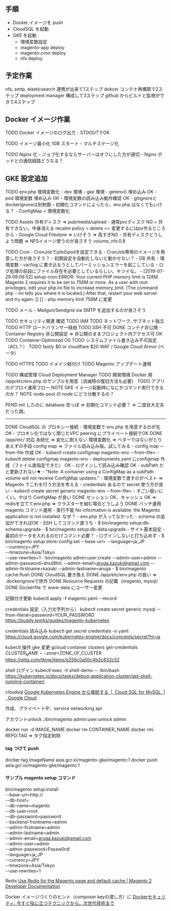 ## 手順
- Docker イメージを push
- CloudSQL を起動
- GKE を起動
    - 環境変数設定
    - magento-app deploy
    - magento-cron deploy
    - nfs deploy

## 予定作業
nfs, smtp, elasticsearch 連携が出来て1ステップ
dokcer コンテナ再構築で2ステップ
deployment manager 構成して3ステップ
github からビルドと監視ができて4ステップ

## Docker イメージ作業
TODO Docker イメージのログ出力
    - STDOUTでOK

TODO イメージ最小化 1GB スタート
    - マルチステージ化

TODO Nginx 化
    - ジョブ化するならサーバーはオフにした方が適切
    - Nginx ポッドとの通信経路どうなる？

## GKE 設定追加
TODO env.php 環境変数化
    - dev 環境
    - gke 環境
        - getenv() 埋め込み OK
        - pod 環境変数 埋め込み OK
        - 環境変数の読み込み動作確認 OK
            - gitignoreとdockerignoreは別制御
            - 初期化コマンドによったら、env.php はなくてもいける？
        - ConfigMap > 環境変数化

TODO Assets 共有ディスク => pub/media/upload
    - 通常pvcディスク NG = 共有できない。中身消える recalim policy = delete <= 変更するにはpv作るところから
    - Google Cloud Filestore => いけそう => 高すぎNG
    - 共有ディスクどうしよう問題 => NFSイメージ使うのが良さそう volume_nfs:0.8

TODO Cron
    - CronJobでjobのpodを設定できる
    - CronJob専用のイメージを用意した方が良さそう？
        - 初期設定を自動化しないと動かせない？
            - DB 共有
            - 環境変数
        - var/log に書き込もうとしてパーミッションエラーを起こしている
            - ログ処理の前段にファイル存在を必要としているらしい。キツイな。
        - [2019-07-29 09:06:52] setup-cron.ERROR: Your current PHP memory limit is 128M. Magento 2 requires it to be set to 756M or more. As a user with root privileges, edit your php.ini file to increase memory_limit. (The command php --ini tells you where it is located.) After that, restart your web server and try again. [] []
        - php memory limit 756M に変更

TODO メール
    - Mailgun/Sendgrid via SMTP を追加するのが良さそう

TODO セキュリティ関連 確認
    TODO IAM
    TODO ネットワーク, サブネット独立
    TODO HTTP ロードバランサー経由
    TODO SSH 不可
    DONE コンテナ非公開
        - Container Registry 非公開設定 => 非公開のままプロジェクト内アクセス可 OK
    TODO Container-Optimized OS
    TODO システムファイル書き込み不可設定（ACL？）
    TODO fastly $0 or cloudflare $20 WAF / Google Cloud Armor (ベータ)


TODO HTTPS
TODO ドメイン紐付け
TODO Magento アップデート運用

TODO 構成管理 Cloud Deployment Manager
TODO 開発環境 Docker 用 /app/etc/env.php のサンプルを用意（消滅時の復旧方法も必要）
TODO アプリのデプロイ運用フロー
NOTE GKE イメージ起動時になにかコマンド実行できるのか？
NOTE node-pool の node にどう分散するの？

PEND init したのに database 空っぽ => 初期化コマンド必要？ => 二度目大丈夫だった謎。

---

DONE CloudSQL の プロキシー接続
    - 環境変数で env.php を用意するのが先 OK
    - プロキシ化ではなく閉じたVPC peering にプライベート接続でOK
DONE /app/etc/ 対応
    永続化 => 変化に耐えない
    環境変数化 => ベターではないがとりあえずの手段
    config map => ファイル読み込み版。試してみる
        - config map --from-file 作成 OK
            - kubectl create configmap magento-env --from-file=
            - kubectl delete configmap magento-env
        - deployments.yaml にconfigmap 作成（ファイル直指定できた） OK
        - ログインして読み込み確認 OK
        - subPath だと更新されない★
            - "Note: A container using a ConfigMap as a subPath volume will not receive ConfigMap updates."
        - 環境変数で渡すのがベスト => Magento でこれを行う方法を考える
        - credentials あるので secret 使う方が良い
            - kubectl create secret generic magento-env --from-file=
            - すごい扱いにくい。やはり ConfigMap が良い
DONE セッション OK、キャッシュ OK => redisを立ててenv.php => クラスターを組む場合どうしよう
DONE バッチ運用 magento コマンド運用
    - 実行不能 No information is available: the Magento application is not installed. なぜ？
        - env.php が入ってなかった
    - schema の追加ができればOK
        - SSH してコマンド直うち
        - $ bin/magento setup:db-schema:upgrade
        - $ bin/magento setup:db-data:upgrade
    - サイト基本設定
        - 最初のデータを入れるのだけコマンド必要？
            - ログインしないと打ち込めず
        - $ bin/magento setup:store-config:set --base-url=
                --language=ja_JP \
                --currency=JPY \
                --timezone=Asia/Tokyo \
                --use-rewrites=1
        - bin/magento admin:user:create --admin-user=admin --admin-password=dnut8hic --admin-email=aruga.kazuki@gmail.com --admin-firstname=kazuki --admin-lastname=aruga
        - $ bin/magento cache:flush
DONE CloudSQL 置き換え
DONE /app/etc/env.php の扱い => .dockerignoreで除外
DONE Resource Requests の記載（magento, mysql）
DONE Dockerfile で www-data にユーザー変更

記録付き更新
kubectl apply -f magento.yaml --record

credentials 設定（入力文字列から）
kubectl create secret generic mysql --from-literal=password=YOUR_PASSWORD
https://buddy.works/guides/magento-kubernetes

credentials 読み込み
kubectl get secret credentials -o yaml
https://cloud.google.com/kubernetes-engine/docs/concepts/secret?hl=ja

kubectl 操作 gke 変更
gcloud container clusters get-credentials $CLUSTER_NAME --zone=$ZONE_OF_CLUSTER
https://qiita.com/tkow/items/e256c0a50c4b2c832c52

shell ログイン
kubectl exec -it shell-demo -- /bin/bash
https://kubernetes.io/docs/tasks/debug-application-cluster/get-shell-running-container/

cloudsql
[Google Kubernetes Engine から接続する  |  Cloud SQL for MySQL  |  Google Cloud](https://cloud.google.com/sql/docs/mysql/connect-kubernetes-engine?hl=ja)

作成、プライベートIP、service networking api

アカウントunlock
./bin/magento admin:user:unlock admin

docker run -d IMAGE_NAME
docker rm CONTAINER_NAME
docker rmi REPO:TAG => タグ指定削除

#### tag つけて push
docker tag ImageName asia.gcr.io/magento-gke/magento:1
docker push asia.gcr.io/magento-gke/magento:1

#### サンプル magento setup コマンド
bin/magento setup:install \
--base-url=http:// \
--db-host= \
--db-name=magento \
--db-user=root \
--db-password=password \
--backend-frontname=admin \
--admin-firstname=admin \
--admin-lastname=admin \
--admin-email=aruga.kazuki@gmail.com \
--admin-user=admin \
--admin-password=Passw0rd! \
--language=ja_JP \
--currency=JPY \
--timezone=Asia/Tokyo \
--use-rewrites=1

Redis
[Use Redis for the Magento page and default cache | Magento 2 Developer Documentation](https://devdocs.magento.com/guides/v2.3/config-guide/redis/redis-pg-cache.html)

Docker イメージづくりのヒント（composer keyの渡し方）に
[Dockerセキュリティ: 今すぐ役に立つテクニックから，次世代技術まで](https://www.slideshare.net/AkihiroSuda/docker-125002128)